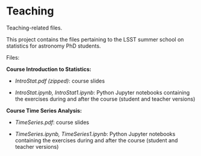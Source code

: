 # Teaching
Teaching-related files.

This project contains the files pertaining to the LSST summer school on statistics for astronomy PhD students. 

Files: 

**Course Introduction to Statistics:**

   - *IntroStat.pdf (zipped)*: course slides
   
   - *IntroStat.ipynb, IntroStat1.ipynb*: Python Jupyter notebooks containing the exercises during and after the course
          (student and teacher versions)

**Course Time Series Analysis:**

   - *TimeSeries.pdf*: course slides
   
   - *TimeSeries.ipynb, TimeSeries1.ipynb*: Python Jupyter notebooks containing the exercises during and after the course
          (student and teacher versions)
          
          
